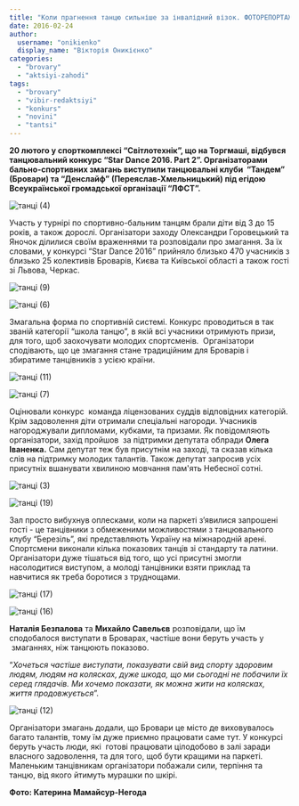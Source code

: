 ```yaml
---
title: "Коли прагнення танцю сильніше за інвалідний візок. ФОТОРЕПОРТАЖ"
date: 2016-02-24
author: 
  username: "onikienko"
  display_name: "Вікторія Оникієнко"
categories: 
  - "brovary"
  - "aktsiyi-zahodi"
tags: 
  - "brovary"
  - "vibir-redaktsiyi"
  - "konkurs"
  - "novini"
  - "tantsi"
---
```


**20 лютого у спорткомплексі “Світлотехнік”, що на Торгмаші, відбувся танцювальний конкурс “Star Dance 2016. Part 2”. Організаторами бально-спортивних змагань виступили танцювальні клуби  “Тандем” (Бровари) та “Денслайф” (Переяслав-Хмельницький) під егідою Всеукраїнської громадської організації “ЛФСТ”.**

![танці (4)](https://mpz.brovary.org/wp-content/uploads/2016/02/tantsi-4.jpg)

Участь у турнірі по спортивно-бальним танцям брали діти від 3 до 15 років, а також дорослі. Організатори заходу Олександри Горовецький та Яночок ділилися своїм враженнями та розповідали про змагання. За їх словами, у конкурсі “Star Dance 2016” прийняло близько 470 учасників з близько 25 колективів Броварів, Києва та Київської області а також гості зі Львова, Черкас.

![танці (9)](https://mpz.brovary.org/wp-content/uploads/2016/02/tantsi-9.jpg)

![танці (6)](https://mpz.brovary.org/wp-content/uploads/2016/02/tantsi-6.jpg)

Змагальна форма по спортивній системі. Конкурс проводиться в так званій категорії “школа танцю”, в якій всі учасники отримують призи, для того, щоб заохочувати молодих спортсменів.  Організатори сподівають, що це змагання стане традиційним для Броварів і збиратиме танцівників з усією країни. 

![танці (11)](https://mpz.brovary.org/wp-content/uploads/2016/02/tantsi-11.jpg)

![танці (7)](https://mpz.brovary.org/wp-content/uploads/2016/02/tantsi-7.jpg)

Оцінювали конкурс  команда ліцензованих суддів відповідних категорій. Крім задоволення діти отримали спеціальні нагороди. Учасників нагороджували дипломами, кубками, та призами. Як повідомляють організатори, захід пройшов  за підтримки депутата облради **Олега Іваненка.** Сам депутат теж був присутнім на заході, та сказав кілька слів на підтримку молодих талантів. Також депутат запросив усіх присутніх вшанувати хвилиною мовчання пам'ять Небесної сотні.

![танці (3)](https://mpz.brovary.org/wp-content/uploads/2016/02/tantsi-3.jpg)

![танці (19)](https://mpz.brovary.org/wp-content/uploads/2016/02/tantsi-19.jpg)

Зал просто вибухнув оплесками, коли на паркеті з’явилися запрошені гості - це танцівники з обмеженими можливостями з танцювального клубу “Березіль”, які представляють Україну на міжнародній арені. Спортсмени виконали кілька показових танців зі стандарту та латини. Організатори дуже тішаться від того, що усі присутні змогли насолодитися виступом, а молоді танцівники взяти приклад та навчитися як треба боротися з труднощами.

![танці (17)](https://mpz.brovary.org/wp-content/uploads/2016/02/tantsi-17.jpg)

![танці (16)](https://mpz.brovary.org/wp-content/uploads/2016/02/tantsi-16.jpg)

**Наталія Безпалова** та **Михайло Савельєв** розповідали, що їм сподобалося виступати в Броварах, частіше вони беруть участь у  змаганнях, ніж танцюють показово.

“_Хочеться частіше виступати, показувати свій вид спорту здоровим людям, людям на колясках, дуже шкода, що ми сьогодні не побачили їх серед глядачів. Ми хочемо показати, як можна жити на колясках, життя продовжується_”.

![танці (12)](https://mpz.brovary.org/wp-content/uploads/2016/02/tantsi-12.jpg)

Організатори змагань додали, що Бровари це місто де виховувалось багато талантів, тому їм дуже приємно працювати саме тут. У конкурсі беруть участь люди, які  готові працювати цілодобово в залі заради власного задоволення, та для того, щоб бути кращими на паркеті. Маленьким танцівникам організатори побажали сили, терпіння та танцю, від якого йтимуть мурашки по шкірі.

**Фото: Катерина Мамайсур-Негода**
